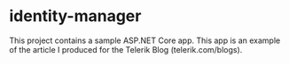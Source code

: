 # identity-manager
This project contains a sample ASP.NET Core app. This app is an example of the article I produced for the Telerik Blog (telerik.com/blogs).
